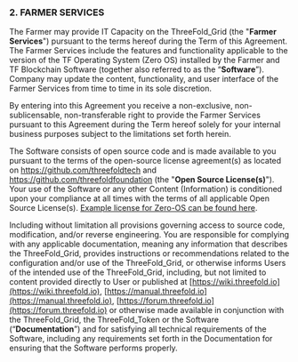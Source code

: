 ### 2. FARMER SERVICES

The Farmer may provide IT Capacity on the ThreeFold_Grid (the "**Farmer Services**") pursuant to the terms hereof during the Term of this Agreement. The Farmer Services include the features and functionality applicable to the version of the TF Operating System (Zero OS) installed by the Farmer and TF Blockchain Software (together also referred to as the “**Software**”). Company may update the content, functionality, and user interface of the Farmer Services from time to time in its sole discretion.

By entering into this Agreement you receive a non-exclusive, non-sublicensable, non-transferable right to provide the Farmer Services pursuant to this Agreement during the Term hereof solely for your internal business purposes subject to the limitations set forth herein.

The Software consists of open source code and is made available to you pursuant to the terms of the open-source license agreement(s) as located on https://github.com/threefoldtech and https://github.com/threefoldfoundation (the "**Open Source License(s)**"). Your use of the Software or any other Content (Information) is conditioned upon your compliance at all times with the terms of all applicable Open Source License(s). [Example license for Zero-OS can be found here](https://github.com/threefoldtech/zos/blob/master/LICENCE).

Including without limitation all provisions governing access to source code, modification, and/or reverse engineering. You are responsible for complying with any applicable documentation, meaning any information that describes the ThreeFold_Grid, provides instructions or recommendations related to the configuration and/or use of the ThreeFold_Grid, or otherwise informs Users of the intended use of the ThreeFold_Grid, including, but not limited to content provided directly to User or published at [https://wiki.threefold.io](https://wiki.threefold.io), [https://manual.threefold.io](https://manual.threefold.io), [https://forum.threefold.io](https://forum.threefold.io) or otherwise made available in conjunction with the ThreeFold_Grid, the ThreeFold_Token or the Software (“**Documentation**”) and for satisfying all technical requirements of the Software, including any requirements set forth in the Documentation for ensuring that the Software performs properly.
